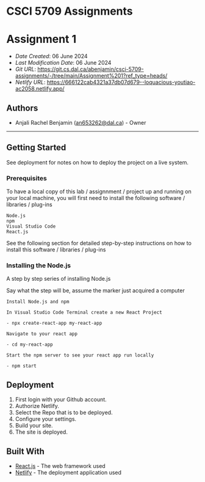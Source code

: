 # CSCI 5709 Assignments

# Assignment 1

- _Date Created_: 06 June 2024
- _Last Modification Date_: 06 June 2024
- _Git URL_: <https://git.cs.dal.ca/abenjamin/csci-5709-assignments/-/tree/main/Assignment%201?ref_type=heads/>
- _Netlify URL_: <https://666122cab4321a37db07d679--loquacious-youtiao-ac2058.netlify.app/>

## Authors

- Anjali Rachel Benjamin (an653262@dal.ca) - Owner

---

## Getting Started

See deployment for notes on how to deploy the project on a live system.

### Prerequisites

To have a local copy of this lab / assignnment / project up and running on your local machine, you will first need to install the following software / libraries / plug-ins

```
Node.js
npm
Visual Studio Code
React.js

```

See the following section for detailed step-by-step instructions on how to install this software / libraries / plug-ins

### Installing the Node.js

A step by step series of installing Node.js

Say what the step will be, assume the marker just acquired a computer

```
Install Node.js and npm

In Visual Studio Code Terminal create a new React Project

- npx create-react-app my-react-app

Navigate to your react app

- cd my-react-app

Start the npm server to see your react app run locally

- npm start

```

## Deployment

1. First login with your Github account.
2. Authorize Netlify.
3. Select the Repo that is to be deployed.
4. Configure your settings.
5. Build your site.
6. The site is deployed.

## Built With

<!--- Provide a list of the frameworks used to build this application, your list should include the name of the framework used, the url where the framework is available for download and what the framework was used for, see the example below --->

- [React.js](https://react.dev/learn/) - The web framework used
- [Netlify](https://www.netlify.com/blog/2016/09/29/a-step-by-step-guide-deploying-on-netlify/) - The deployment application used
